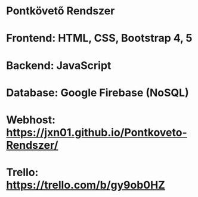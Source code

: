 # Pontkövető Rendszer
#
# Frontend: HTML, CSS, Bootstrap 4, 5
# Backend: JavaScript
# Database: Google Firebase (NoSQL)
# Webhost: https://jxn01.github.io/Pontkoveto-Rendszer/
# Trello: https://trello.com/b/gy9ob0HZ

